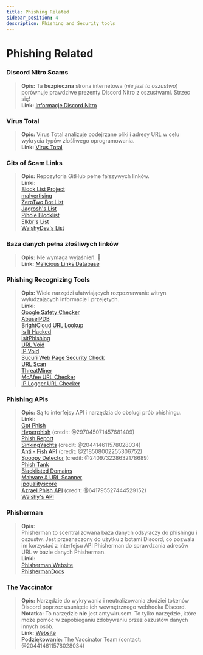 ```yaml
---
title: Phishing Related 
sidebar_position: 4
description: Phishing and Security tools
---
```


# Phishing Related

### Discord Nitro Scams
> __Opis:__ Ta **bezpieczna** strona internetowa (*nie jest to oszustwo*) porównuje prawdziwe prezenty Discord Nitro z oszustwami.  Strzec się!   <br/>
__Link:__ [Informacje Discord Nitro](https://dicsord.gq/)

### Virus Total
> __Opis:__ Virus Total analizuje podejrzane pliki i adresy URL w celu wykrycia typów złośliwego oprogramowania.   <br/>
__Link:__ [Virus Total](https://www.virustotal.com/gui/home/upload)

### Gits of Scam Links
> __Opis:__ Repozytoria GitHub pełne fałszywych linków.   <br/>
__Linki:__  
[Block List Project](https://blocklistproject.github.io/Lists/)   <br/>
[malvertising](https://github.com/D09r/malvertising/blob/master/scam-domains.csv)   <br/>
[ZeroTwo Bot List](https://github.com/ZeroTwo-Bot/anti-fish-lists/)   <br/>
[Jagrosh's List](https://github.com/jagrosh/Vortex/tree/master/lists)   <br/>
[Pihole Blocklist](https://github.com/mhhakim/pihole-blocklist/)   <br/>
[Elkbr's List](https://github.com/elbkr/bad-websites)  <br/>
[WalshyDev's List](https://github.com/WalshyDev/Discord-bad-domains/blob/main/bad-domains.json)

### Baza danych pełna złośliwych linków
> __Opis:__ Nie wymaga wyjaśnień. 🔢   <br/>
__Link:__ [Malicious Links Database](https://urlhaus.abuse.ch/browse/)

### Phishing Recognizing Tools
> __Opis:__ Wiele narzędzi ułatwiających rozpoznawanie witryn wyłudzających informacje i przejętych.  <br/>
__Linki:__ <br/>
[Google Safety Checker](https://transparencyreport.google.com/safe-browsing/search)  <br/>
[AbuseIPDB](https://www.abuseipdb.com/)  <br/>
[BrightCloud URL Lookup](https://www.brightcloud.com/tools/url-ip-lookup.php)  <br/>
[Is It Hacked](https://www.isithacked.com/)  <br/>
[isitPhishing](https://isitphishing.org/) <br/>
[URL Void](https://www.urlvoid.com/)  <br/>
[IP Void](https://www.ipvoid.com/)  <br/>
[Sucuri Web Page Security Check](https://unmask.sucuri.net/security-report/)  <br/>
[URL Scan](https://urlscan.io/)  <br/>
[ThreatMiner](https://www.threatminer.org/)  <br/>
[McAfee URL Checker](https://www.trustedsource.org/)  <br/>
[IP Logger URL Checker](https://iplogger.com/url-checker)

### Phishing APIs 
> __Opis:__ Są to interfejsy API i narzędzia do obsługi prób phishingu.   <br/>
__Linki:__ <br/>
[Got Phish](http://gotphish.com/)   <br/>
[Hyperphish](https://api.hyperphish.com/docs) (credit: @297045071457681409)   <br/>
[Phish Report](https://phish.report/)   <br/>
[SinkingYachts](https://phish.sinking.yachts/docs) (credit: @204414611578028034)  <br/>
[Anti - Fish API](https://anti-fish.bitflow.dev/) (credit: @218508002255306752)   <br/>
[Spoopy Detector](https://spoopy.oceanlord.me/) (credit: @240973228632178689)   <br/>
[Phish Tank](https://phishtank.org/)   <br/>
[Blacklisted Domains](https://api.hyperphish.com/gimme-domains) <br/>
[Malware & URL Scanner](https://chrome.google.com/webstore/detail/malware-url-scanner/ianpniapgjchiheejeipopldaanbjicd) <br/>
[ipqualityscore](https://www.ipqualityscore.com/threat-feeds/malicious-url-scanner)  <br/>
[Azrael Phish API](https://phish.azrael.gg/) (credit: @641795527444529152)  <br/>
[Walshy's API](https://bad-domains.walshy.dev/)

### Phisherman 
> __Opis:__   <br/>
Phisherman to scentralizowana baza danych odsyłaczy do phishingu i oszustw.  Jest przeznaczony do użytku z botami Discord, co pozwala im korzystać z interfejsu API Phisherman do sprawdzania adresów URL w bazie danych Phisherman.   <br/>
__Linki:__   <br/>
[Phisherman Website](https://phisherman.gg/)   <br/>
[PhishermanDocs](https://docs.phisherman.gg/)

### The Vaccinator
> __Opis:__ Narzędzie do wykrywania i neutralizowania złodziei tokenów Discord poprzez usunięcie ich wewnętrznego webhooka Discord. <br/>
__Notatka:__ To narzędzie **nie** jest antywirusem.  To tylko narzędzie, które może pomóc w zapobieganiu zdobywaniu przez oszustów danych innych osób. <br/>
__Link:__ [Website](https://sketchy.tel/)  <br/>
__Podziękowanie:__ The Vaccinator Team (contact: @204414611578028034)
